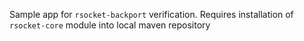 Sample app for `rsocket-backport` verification. Requires installation of `rsocket-core` module into local maven repository 